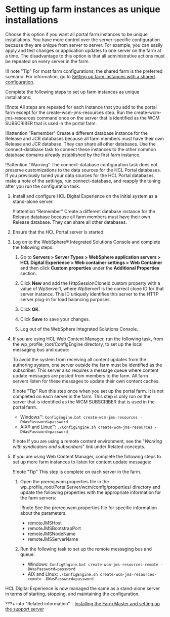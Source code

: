 # Setting up farm instances as unique installations

Choose this option if you want all portal farm instances to be unique installations. You have more control over the server-specific configuration because they are unique from server to server. For example, you can easily apply and test changes or application updates to one server on the farm at a time. The disadvantage to this option is that all administrative actions must be repeated on every server in the farm.

!!! note "Tip"
    For most farm configurations, the shared farm is the preferred scenario. For information, go to [Setting up farm instances with a shared configuration](../../../../../deployment/manage/portalfarm_cfg/choose_portalfarm/settingup_with_sharedconfig/index.md).

Complete the following steps to set up farm instances as unique installations:

!!!note
    All steps are repeated for each instance that you add to the portal farm except for the create-wcm-jms-resources step. Run the create-wcm-jms-resources command once on the server that is identified as the WCM SUBSCRIBER that is used in the portal farm.

!!!attention "Remember"
    Create a different database instance for the Release and JCR databases because all farm members must have their own Release and JCR database. They can share all other databases. Use the connect-database task to connect these instances to the other common database domains already established by the first farm instance.

!!!attention "Warning"
    The connect-database configuration task does not preserve customizations to the data sources for the HCL Portal databases. If you previously tuned your data sources for the HCL Portal databases, make a note of the settings, run connect-database, and reapply the tuning after you run the configuration task.

1.  Install and configure HCL Digital Experience on the initial system as a stand-alone server.

    !!!attention "Remember"
        Create a different database instance for the Release database because all farm members must have their own Release database. They can share all other databases.

2.  Ensure that the HCL Portal server is started.

3.  Log on to the WebSphere® Integrated Solutions Console and complete the following steps:

    1.  Go to **Servers > Server Types > WebSphere application servers > HCL Digital Experience > Web container settings > Web Container** and then click **Custom properties** under the **Additional Properties** section.

    2.  Click **New** and add the HttpSessionCloneId custom property with a value of WpServer1, where WpServer1 is the correct clone ID for that server instance. This ID uniquely identifies this server to the HTTP server plug-in for load balancing purposes.

    3.  Click **OK**.

    4.  Click **Save** to save your changes.

    5.  Log out of the WebSphere Integrated Solutions Console.

4.  If you are using HCL Web Content Manager, run the following task, from the wp_profile_root/ConfigEngine directory, to set up the local messaging bus and queue:

    To avoid the system from receiving all content updates from the authoring system, one server outside the farm must be identified as the subscriber. This server also requires a message queue where content update messages are posted from members to the farm. All farm servers listen for these messages to update their own content caches.

    !!!note "Tip"
        Run this step once when you set up the portal farm. It is not completed on each server in the farm. This step is only run on the server that is identified as the WCM SUBSCRIBER that is used in the portal farm.

    -   Windows™: `ConfigEngine.bat create-wcm-jms-resources -DWasPassword=password`
    -   AIX® and Linux™: `./ConfigEngine.sh create-wcm-jms-resources -DWasPassword=password`

    !!!note
        If you are using a remote content environment, see the "*Working with syndicators and subscribers*" link under Related concepts.

5.  If you are using Web Content Manager, complete the following steps to set up more farm instances to listen for content update messages:

    !!!note "Tip"
        This step is complete on each server in the farm.

    1.  Open the prereq.wcm.properties file in the wp_profile_root/PortalServer/wcm/config/properties/ directory and update the following properties with the appropriate information for the farm servers:

        !!!note
            See the prereq.wcm.properties file for specific information about the parameters.

        -   remoteJMSHost
        -   remoteJMSBootstrapPort
        -   remoteJMSNodeName
        -   remoteJMSServerName

    2.  Run the following task to set up the remote messaging bus and queue:

        -   Windows: `ConfigEngine.bat create-wcm-jms-resources-remote -DWasPassword=password`
        -   AIX and Linux: `./ConfigEngine.sh create-wcm-jms-resources-remote -DWasPassword=password`

HCL Digital Experience is now managed the same as a stand-alone server in terms of starting, stopping, and maintaining the configuration.


???+ info "Related information"
    -   [Installing the Farm Master and setting up the support server](../../../../../deployment/manage/portalfarm_cfg/choose_portalfarm/settingup_with_sharedconfig/set_portal_farm_master.md)


